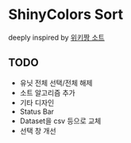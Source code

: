 # ShinyColors Sort  

deeply inspired by [위키짱 소트](https://sort.wiki-chan.net/sort.php?t=char_japan&n=idolmaster)  

## TODO
* 유닛 전체 선택/전체 해제  
* 소트 알고리즘 추가  
* 기타 디자인  
* Status Bar    
* Dataset을 csv 등으로 교체  
* 선택 창 개선  